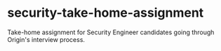 # security-take-home-assignment
Take-home assignment for Security Engineer candidates going through Origin's interview process.
